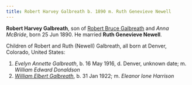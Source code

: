 ```yaml
---
title: Robert Harvey Galbreath b. 1890 m. Ruth Genevieve Newell
---
```

**Robert Harvey Galbreath**, son of [Robert Bruce Galbreath](galbreath-robert-bruce-1850.md) and *Anna McBride*, born 25 Jun 1890.  He married **Ruth Genevieve Newell**.

Children of Robert and Ruth (Newell) Galbreath, all born at Denver, Colorado, United States:

1. *Evelyn Annette Galbreath*, b. 16 May 1916, d. Denver, unknown date; m. *William Edward Donaldson*
2. [*William Elbert Galbreath*](galbreath-william-elbert-1922.md), b. 31 Jan 1922; m. *Eleanor Ione Harrison*
